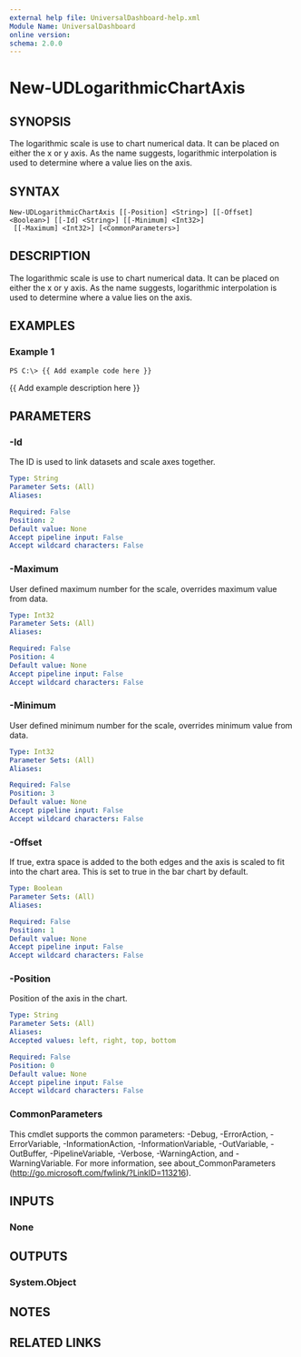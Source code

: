 ```yaml
---
external help file: UniversalDashboard-help.xml
Module Name: UniversalDashboard
online version: 
schema: 2.0.0
---
```


# New-UDLogarithmicChartAxis

## SYNOPSIS
The logarithmic scale is use to chart numerical data. It can be placed on either the x or y axis. As the name suggests, logarithmic interpolation is used to determine where a value lies on the axis.

## SYNTAX

```
New-UDLogarithmicChartAxis [[-Position] <String>] [[-Offset] <Boolean>] [[-Id] <String>] [[-Minimum] <Int32>]
 [[-Maximum] <Int32>] [<CommonParameters>]
```

## DESCRIPTION
The logarithmic scale is use to chart numerical data. It can be placed on either the x or y axis. As the name suggests, logarithmic interpolation is used to determine where a value lies on the axis.

## EXAMPLES

### Example 1
```
PS C:\> {{ Add example code here }}
```

{{ Add example description here }}

## PARAMETERS

### -Id
The ID is used to link datasets and scale axes together. 

```yaml
Type: String
Parameter Sets: (All)
Aliases: 

Required: False
Position: 2
Default value: None
Accept pipeline input: False
Accept wildcard characters: False
```

### -Maximum
User defined maximum number for the scale, overrides maximum value from data.

```yaml
Type: Int32
Parameter Sets: (All)
Aliases: 

Required: False
Position: 4
Default value: None
Accept pipeline input: False
Accept wildcard characters: False
```

### -Minimum
User defined minimum number for the scale, overrides minimum value from data.

```yaml
Type: Int32
Parameter Sets: (All)
Aliases: 

Required: False
Position: 3
Default value: None
Accept pipeline input: False
Accept wildcard characters: False
```

### -Offset
If true, extra space is added to the both edges and the axis is scaled to fit into the chart area. This is set to true in the bar chart by default.

```yaml
Type: Boolean
Parameter Sets: (All)
Aliases: 

Required: False
Position: 1
Default value: None
Accept pipeline input: False
Accept wildcard characters: False
```

### -Position
Position of the axis in the chart. 

```yaml
Type: String
Parameter Sets: (All)
Aliases: 
Accepted values: left, right, top, bottom

Required: False
Position: 0
Default value: None
Accept pipeline input: False
Accept wildcard characters: False
```

### CommonParameters
This cmdlet supports the common parameters: -Debug, -ErrorAction, -ErrorVariable, -InformationAction, -InformationVariable, -OutVariable, -OutBuffer, -PipelineVariable, -Verbose, -WarningAction, and -WarningVariable. For more information, see about_CommonParameters (http://go.microsoft.com/fwlink/?LinkID=113216).

## INPUTS

### None

## OUTPUTS

### System.Object

## NOTES

## RELATED LINKS

